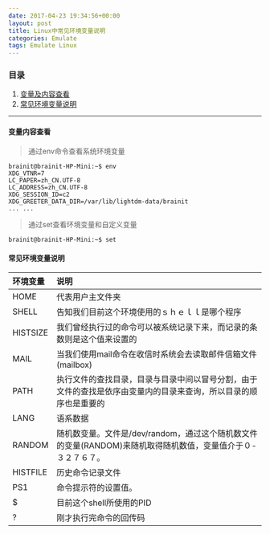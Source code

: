 ```yaml
---
date: 2017-04-23 19:34:56+00:00
layout: post
title: Linux中常见环境变量说明
categories: Emulate
tags: Emulate Linux
---
```


### 目录

1. [变量及内容查看](#item1)
2. [常见环境变量说明](#item2)

---
#### <span id="item1">变量内容查看</span>
> 通过env命令查看系统环境变量

```
brainit@brainit-HP-Mini:~$ env
XDG_VTNR=7
LC_PAPER=zh_CN.UTF-8
LC_ADDRESS=zh_CN.UTF-8
XDG_SESSION_ID=c2
XDG_GREETER_DATA_DIR=/var/lib/lightdm-data/brainit
... ...
```

> 通过set查看环境变量和自定义变量

```
brainit@brainit-HP-Mini:~$ set
```

#### <span id="item2">常见环境变量说明</span>

|环境变量|说明|
|:------------|:----------|
|HOME|代表用户主文件夹|
|SHELL|告知我们目前这个环境使用的ｓｈｅｌｌ是哪个程序|
|HISTSIZE|我们曾经执行过的命令可以被系统记录下来，而记录的条数则是这个值来设置的|
|MAIL|当我们使用mail命令在收信时系统会去读取邮件信箱文件(mailbox)|
|PATH|执行文件的查找目录，目录与目录中间以冒号分割，由于文件的查找是依序由变量内的目录来查询，所以目录的顺序也是重要的|
|LANG|语系数据|
|RANDOM|随机数变量。文件是/dev/random，通过这个随机数文件的变量(RANDOM)来随机取得随机数值，变量值介于０-３２７６７。|
|HISTFILE|历史命令记录文件|
|PS1|命令提示符的设置值。|
|$|目前这个shell所使用的PID|
|?|刚才执行完命令的回传码|